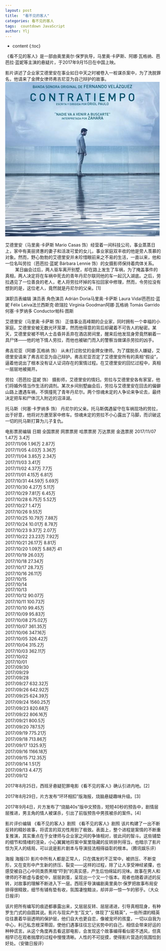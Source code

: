 ```yaml
---
layout: post
title:  "看不见的客人"
categories: 看不见的客人
tags:  countdown JavaScript
author: Ylj
---
```


* content
{:toc}

《看不见的客人》是一部由奥里奥尔·保罗执导，马里奥·卡萨斯、阿娜·瓦格纳、芭芭拉·蓝妮等主演的悬疑片，于2017年9月15日在中国上映。

影片讲述了企业家艾德里安在事业如日中天之时被卷入一桩谋杀案中，为了洗脱罪名，他请来了金牌女律师弗吉尼亚为自己辩护的故事。
![image](https://github.com/double-digit/double-digit.github.io/raw/master/3.jpg)




艾德里安（马里奥·卡萨斯 Mario Casas 饰）经营着一间科技公司，事业蒸蒸日上，家中有美丽贤惠的妻子和活泼可爱的女儿，事业家庭双丰收的他是旁人羡慕的对象。然而，野心勃勃的艾德里安并未珍惜眼前来之不易的生活，一直以来，他和一位名叫劳拉（芭芭拉·蓝妮 Bárbara Lennie 饰）的女摄影师保持着肉体关系。 　　
某日幽会过后，两人驱车离开别墅，却在路上发生了车祸，为了掩盖事件的真相，两人决定将在车祸中死去的青年丹尼尔联同他的车一起沉入湖底。之后，劳拉遇见了一位善良的老人，老人将劳拉坏掉的车拉回家中修理，然而，令劳拉没有想到的是，这位老人，竟然就是丹尼尔的父亲。[1]

演职员表编辑
演员表
角色演员
Adrián Doria马里奥·卡萨斯
Laura Vidal芭芭拉·蓝妮
Félix Leiva法兰西斯克·欧瑞拉
Virginia Goodman阿娜·瓦格纳
Tomás Garrido何塞·卡罗纳多
Conductor帕科·图斯

艾德里安（马里奥·卡萨斯 饰）
正值事业高峰期的企业家，同时拥有一个幸福的小家庭。艾德里安被无数光环笼罩，然而他得意的背后却藏着不可告人的秘密。某天，艾德里安被不明人士击昏并丢弃在酒店房间里，醒来后他发现身旁竟然躺着一具尸体——他的地下情人劳拉，而他也被破门而入的警察当做谋杀劳拉的凶手。

弗吉尼亚（阿娜·瓦格纳 饰）
从未打过败仗的金牌女律师。为了摆脱杀人嫌疑，艾德里安请来了弗吉尼亚为自己辩护。弗吉尼亚否定了艾德里安所有的真相“假设”，逼着他说出了根本没有证人证词存在的案情过程。在艾德里安的回忆过程中，真相一层层地被揭开。

劳拉（芭芭拉·蓝妮 饰）
摄影师，艾德里安的情妇。劳拉与艾德里安各有家室，他们将婚外情当作生活的调剂。某次乡间别墅幽会后，劳拉与艾德里安在回去的偏僻山路上遭遇车祸，不慎撞死了青年丹尼尔。两个惊魂未定的人争论来争论去，最终决定把车和尸体沉入附近的沼泽湖。

托马斯（何塞·卡罗纳多 饰）
丹尼尔的父亲。托马斯偶遇留守在车祸现场的劳拉，出于好意，他将对方邀至家中修车。惊魂未定的劳拉不小心露出了马脚，而识破这一切的托马斯打算为儿子复仇。

电影票房编辑
日期	全国票房	网票票房	哈票票房	万达票房	金逸票房
 2017/11/07	 1.47万	 3.4万	 	 	 
 2017/11/06	 1.96万	 2.87万	 	 	 
 2017/11/05	 4.03万	 3.36万	 	 	 
 2017/11/04	 3.85万	 2.34万	 	 	 
 2017/11/03	 	 3.41万	 	 	 
 2017/11/02	 4.37万	 7.7万	 	 	 
 2017/11/01	 4.15万	 6.81万	 	 	 
 2017/10/31	 44.59万	 5.69万	 	 	 
 2017/10/30	 4.27万	 5.11万	 	 	 
 2017/10/29	 7.81万	 6.45万	 	 	 
 2017/10/28	 6.75万	 5.52万	 	 	 
 2017/10/27	 	 1.47万	 	 	 
 2017/10/26	 	 9.55万	 	 	 
 2017/10/25	 10.79万	 7.88万	 	 	 
 2017/10/24	 10.01万	 8.78万	 	 	 
 2017/10/23	 9.37万	 2.07万	 	 	 
 2017/10/22	 23.23万	 7.92万	 	 	 
 2017/10/21	 26.17万	 8.81万	 	 	 
 2017/10/20	 1.09万	 5.88万	 41	 	 
 2017/10/19	 26.03万	 	 	 	 
 2017/10/18	 27.34万	 	 	 	 
 2017/10/17	 28.73万	 	 	 	 
 2017/10/16	 26.11万	 	 	 	 
 2017/10/15	 	 	 	 	 
 2017/10/14	 	 	 	 	 
 2017/10/13	 	 	 	 	 
 2017/10/12	 90.07万	 	 	 	 
 2017/10/11	 100.73万	 	 	 	 
 2017/10/10	 99.45万	 	 	 	 
 2017/10/09	 95.83万	 	 	 	 
 2017/10/08	 275.02万	 	 	 	 
 2017/10/07	 361.35万	 	 	 	 
 2017/10/06	 347.16万	 	 	 	 
 2017/10/05	 326.42万	 	 	 	 
 2017/10/04	 315.2万	 	 	 	 
 2017/10/03	 362.11万	 	 	 	 
 2017/10/02	 	 	 	 	 
 2017/10/01	 	 	 	 	 
 2017/09/30	 	 	 	 	 
 2017/09/29	 	 	 	 	 
 2017/09/28	 	 	 	 	 
 2017/09/27	 632.32万	 	 	 	 
 2017/09/26	 642.92万	 	 	 	 
 2017/09/25	 624.39万	 	 	 	 
 2017/09/24	 1560.25万	 	 	 	 
 2017/09/23	 820.68万	 	 	 	 
 2017/09/22	 806.16万	 	 	 	 
 2017/09/21	 800.5万	 	 	 	 
 2017/09/20	 787.5万	 	 	 	 
 2017/09/19	 775.21万	 	 	 	 
 2017/09/18	 713.86万	 	 	 	 
 2017/09/17	 1325.9万	 	 	 	 
 2017/09/16	 1166.18万	 	 	 	 
 2017/09/15	 712.35万	 	 	 	 
 2017/09/14	 1.51万	 	 	 	 
 2017/09/13	 4.47万	 	 	 	 
 2017/09/12	 	 	 	 	 

2017年8月25日，西班牙悬疑犯罪电影《看不见的客人》确认引进内地。[2]

2017年8月29日，片方发布“环环相扣”版海报，烧脑悬疑趣味升级。[3]

2017年9月4日，片方发布了“烧脑40s”版中文预告，短短40秒的预告中，剧情层层推进，男主角的情人被谋杀，引出了前版预告中男孩被杀的案件。[4]

影片评价编辑
《看不见的客人》剧照
《看不见的客人》剧照
该片构建了一出不断反转的精妙故事，将谎言的双刃性用到了极致。表面上，整个进程是案情的不断重复推演，其实重点在于女律师与企业家之间的争锋相对，彼此间的智斗。这些铺垫的细节和情绪的渲染，小心翼翼地将案中案里隐藏的反转排列得当，也暗示了影片惊为天人的结局，可以说是影片剧本与导演技法相得益彰的根本。（腾讯娱乐评）

海报
海报(3)
影片中所有人都是正常人，只在偶发的不正常中，被挤压、不断变形，又在变形中产生新的挤压、裂变——这样的过程，除了让人享受神经紧攥，也感受被自己心中同类质黑暗“吓到”的真实感，产生后怕绵延的况味。故事在男人和律师的不断虚与委蛇中，层层剥茧，呈现出一个又一个版本。观者也随着讲述的反转，对故事的理解不断进入下一层。西班牙导演编剧奥里奥尔·保罗把故事布局安排得很精致，细节有铺有垫有收，氛围凄惶黯淡，却并非一惊一乍的邪乎。（大众日报评）

该片把所有编写的痕迹都暴露出来，又层层反转、层层递进，引导真相现身，有种罗生门式的自圆其说。影片与现实产生“互文”，体现了“反精英”，一些所谓的精英往往裹着华丽透明的保护层，他们自大也更自恋，像被宠坏的孩童，一切以自我为中心，利己私念根深蒂固，使他们遇事往往忘记劣势中的自己，相信会带来好运的种种谎言。从这个角度再去看这部电影，会发现这个故事编得看似密不透风，但真相早已在观者揣摩的过程中慢慢清晰。人性的不可捉摸，使得影片营造的氛围恰到好处。（安徽日报评）
